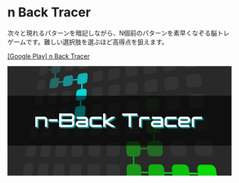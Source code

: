 n Back Tracer
=======

次々と現れるパターンを暗記しながら、N個前のパターンを素早くなぞる脳トレゲームです。難しい選択肢を選ぶほど高得点を狙えます。

[\[Google Play\] n Back Tracer](https://play.google.com/store/apps/details?id=jp.setchi.n_back_tracer)

![n_back_tracer](Assets/Textures/screenshot.png "n_back_tracer")
